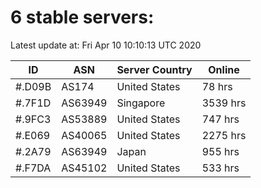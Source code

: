 # 6 stable servers:

Latest update at: Fri Apr 10 10:10:13 UTC 2020

| ID | ASN | Server Country | Online |
| -- | --- | -------------- | ------ |
| #.D09B | AS174 | United States | 78 hrs |
| #.7F1D | AS63949 | Singapore | 3539 hrs |
| #.9FC3 | AS53889 | United States | 747 hrs |
| #.E069 | AS40065 | United States | 2275 hrs |
| #.2A79 | AS63949 | Japan | 955 hrs |
| #.F7DA | AS45102 | United States | 533 hrs |

